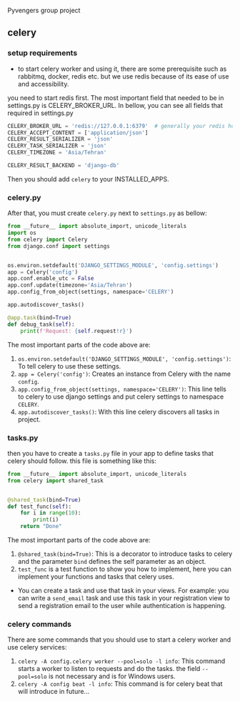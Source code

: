 Pyvengers group project


## celery
### setup requirements
* to start celery worker and using it, there are some prerequisite such as rabbitmq, docker, redis etc. but we use redis because of its ease of use and accessibility.

you need to start redis first. The most important field that needed to be in settings.py is CELERY_BROKER_URL. In bellow, you can see all fields that required in settings.py
```python
CELERY_BROKER_URL = 'redis://127.0.0.1:6379'  # generally your redis host and port
CELERY_ACCEPT_CONTENT = ['application/json']
CELERY_RESULT_SERIALIZER = 'json'
CELERY_TASK_SERIALIZER = 'json'
CELERY_TIMEZONE = 'Asia/Tehran'

CELERY_RESULT_BACKEND = 'django-db'
```
Then you should add `celery` to your INSTALLED_APPS.

### celery.py
After that, you must create `celery.py` next to `settings.py` as bellow:
```python
from __future__ import absolute_import, unicode_literals
import os
from celery import Celery
from django.conf import settings


os.environ.setdefault('DJANGO_SETTINGS_MODULE', 'config.settings')
app = Celery('config')
app.conf.enable_utc = False
app.conf.update(timezone='Asia/Tehran')
app.config_from_object(settings, namespace='CELERY')

app.autodiscover_tasks()

@app.task(bind=True)
def debug_task(self):
    print(f'Request: {self.request!r}')

```

The most important parts of the code above are:
1. `os.environ.setdefault('DJANGO_SETTINGS_MODULE', 'config.settings')`: To tell celery to use these settings.
2. `app = Celery('config')`: Creates an instance from Celery with the name `config`.
3. `app.config_from_object(settings, namespace='CELERY')`: This line tells to celery to use django settings and put celery settings to namespace `CELERY`.
4. `app.autodiscover_tasks()`: With this line celery discovers all tasks in project.

### tasks.py
then you have to create a `tasks.py` file in your app to define tasks that celery should follow. this file is something like this:
```python
from __future__ import absolute_import, unicode_literals
from celery import shared_task


@shared_task(bind=True)
def test_func(self):
    for i in range(10):
        print(i)
    return "Done"
```
The most important parts of the code above are:
1. `@shared_task(bind=True)`: This is a decorator to introduce tasks to celery and the parameter `bind` defines the self parameter as an object.
2. `test_func` is a test function to show you how to implement, here you can implement your functions and tasks that celery uses.

* You can create a task and use that task in your views. For example: you can write a `send_email` task and use this task in your registration view to send a registration email to the user while authentication is happening.

### celery commands
There are some commands that you should use to start a celery worker and use celery services:
1. `celery -A config.celery worker --pool=solo -l info`: This command starts a worker to listen to requests and do the tasks. the field `--pool=solo` is not necessary and is for Windows users.
2. `celery -A config beat -l info`: This command is for celery beat that will introduce in future...